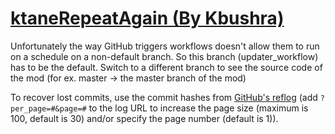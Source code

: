 # [ktaneRepeatAgain (By Kbushra)](https://github.com/Kbushra/ktaneRepeatAgain)

Unfortunately the way GitHub triggers workflows doesn't allow them to run on a schedule on a non-default branch. So this branch (updater_workflow) has to be the default. Switch to a different branch to see the source code of the mod (for ex. master -> the master branch of the mod)

To recover lost commits, use the commit hashes from [GitHub's reflog](https://api.github.com/repos/KtaneModules/ktaneRepeatAgain-Kbushra/events) (add `?per_page=#&page=#` to the log URL to increase the page size (maximum is 100, default is 30) and/or specify the page number (default is 1)).
